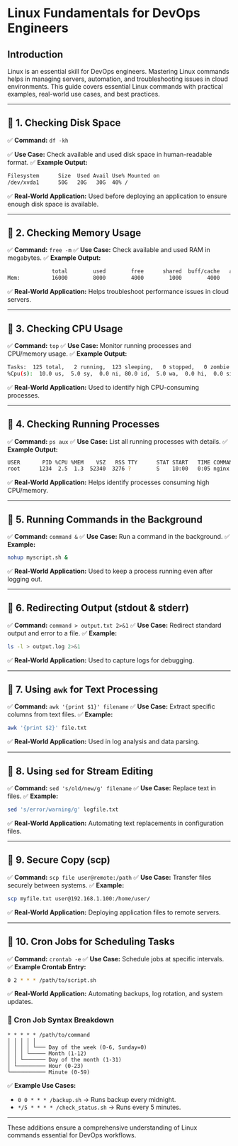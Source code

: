 # Linux Fundamentals for DevOps Engineers

## Introduction
Linux is an essential skill for DevOps engineers. Mastering Linux commands helps in managing servers, automation, and troubleshooting issues in cloud environments. This guide covers essential Linux commands with practical examples, real-world use cases, and best practices.

---

## 📌 1. Checking Disk Space
✅ **Command:** 
`df -kh`

✅ **Use Case:** Check available and used disk space in human-readable format.
✅ **Example Output:**

```bash
Filesystem      Size  Used Avail Use% Mounted on  
/dev/xvda1      50G   20G   30G  40% /
```

✅ **Real-World Application:** Used before deploying an application to ensure enough disk space is available.

---

## 📌 2. Checking Memory Usage
✅ **Command:** `free -m`
✅ **Use Case:** Check available and used RAM in megabytes.
✅ **Example Output:**

```bash
              total        used        free      shared  buff/cache   available  
Mem:          16000        8000        4000        1000        4000       10000  
```
✅ **Real-World Application:** Helps troubleshoot performance issues in cloud servers.

---

## 📌 3. Checking CPU Usage
✅ **Command:** `top`
✅ **Use Case:** Monitor running processes and CPU/memory usage.
✅ **Example Output:**

```bash
Tasks:  125 total,   2 running,  123 sleeping,   0 stopped,   0 zombie
%Cpu(s):  10.0 us,  5.0 sy,  0.0 ni, 80.0 id,  5.0 wa,  0.0 hi,  0.0 si,  0.0 st
```
✅ **Real-World Application:** Used to identify high CPU-consuming processes.

---

## 📌 4. Checking Running Processes
✅ **Command:** `ps aux`
✅ **Use Case:** List all running processes with details.
✅ **Example Output:**

```bash
USER       PID %CPU %MEM    VSZ   RSS TTY      STAT START   TIME COMMAND
root      1234  2.5  1.3  52340  3276 ?        S    10:00   0:05 nginx
```
✅ **Real-World Application:** Helps identify processes consuming high CPU/memory.

---

## 📌 5. Running Commands in the Background
✅ **Command:** `command &`
✅ **Use Case:** Run a command in the background.
✅ **Example:**

```bash
nohup myscript.sh &
```
✅ **Real-World Application:** Used to keep a process running even after logging out.

---

## 📌 6. Redirecting Output (stdout & stderr)
✅ **Command:** `command > output.txt 2>&1`
✅ **Use Case:** Redirect standard output and error to a file.
✅ **Example:**

```bash
ls -l > output.log 2>&1
```
✅ **Real-World Application:** Used to capture logs for debugging.

---

## 📌 7. Using `awk` for Text Processing
✅ **Command:** `awk '{print $1}' filename`
✅ **Use Case:** Extract specific columns from text files.
✅ **Example:**

```bash
awk '{print $2}' file.txt
```
✅ **Real-World Application:** Used in log analysis and data parsing.

---

## 📌 8. Using `sed` for Stream Editing
✅ **Command:** `sed 's/old/new/g' filename`
✅ **Use Case:** Replace text in files.
✅ **Example:**

```bash
sed 's/error/warning/g' logfile.txt
```
✅ **Real-World Application:** Automating text replacements in configuration files.

---

## 📌 9. Secure Copy (scp)
✅ **Command:** `scp file user@remote:/path`
✅ **Use Case:** Transfer files securely between systems.
✅ **Example:**

```bash
scp myfile.txt user@192.168.1.100:/home/user/
```
✅ **Real-World Application:** Deploying application files to remote servers.

---

## 📌 10. Cron Jobs for Scheduling Tasks
✅ **Command:** `crontab -e`
✅ **Use Case:** Schedule jobs at specific intervals.
✅ **Example Crontab Entry:**

```bash
0 2 * * * /path/to/script.sh
```
✅ **Real-World Application:** Automating backups, log rotation, and system updates.

### 📌 Cron Job Syntax Breakdown

```
* * * * * /path/to/command
│ │ │ │ │
│ │ │ │ └─── Day of the week (0-6, Sunday=0)
│ │ │ └───── Month (1-12)
│ │ └─────── Day of the month (1-31)
│ └───────── Hour (0-23)
└─────────── Minute (0-59)
```
✅ **Example Use Cases:**
- `0 0 * * * /backup.sh` → Runs backup every midnight.
- `*/5 * * * * /check_status.sh` → Runs every 5 minutes.

---

These additions ensure a comprehensive understanding of Linux commands essential for DevOps workflows.
